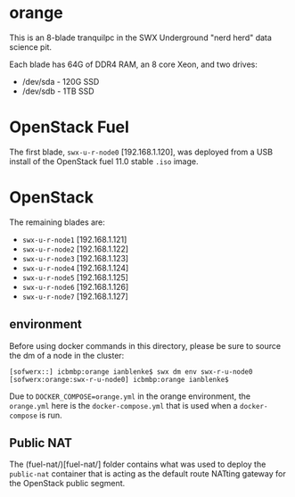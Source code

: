 # orange

This is an 8-blade tranquilpc in the SWX Underground "nerd herd" data science pit.

Each blade has 64G of DDR4 RAM, an 8 core Xeon, and two drives:

- /dev/sda - 120G SSD
- /dev/sdb - 1TB SSD

# OpenStack Fuel

The first blade, `swx-u-r-node0` [192.168.1.120], was deployed from a USB install of the OpenStack fuel 11.0 stable `.iso` image.

# OpenStack

The remaining blades are:

- `swx-u-r-node1` [192.168.1.121]
- `swx-u-r-node2` [192.168.1.122]
- `swx-u-r-node3` [192.168.1.123]
- `swx-u-r-node4` [192.168.1.124]
- `swx-u-r-node5` [192.168.1.125]
- `swx-u-r-node6` [192.168.1.126]
- `swx-u-r-node7` [192.168.1.127]

## environment

Before using docker commands in this directory, please be sure to source the dm of a node in the cluster:

    [sofwerx::] icbmbp:orange ianblenke$ swx dm env swx-r-u-node0
    [sofwerx:orange:swx-r-u-node0] icbmbp:orange ianblenke$

Due to `DOCKER_COMPOSE=orange.yml` in the orange environment, the `orange.yml` here is the `docker-compose.yml` that is used when a `docker-compose` is run.

## Public NAT

The (fuel-nat/)[fuel-nat/] folder contains what was used to deploy the `public-nat` container that is acting as the default route NATting gateway for the OpenStack public segment.


